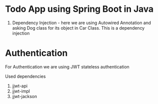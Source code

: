 # Todo App using Spring Boot in Java

1. Dependency Injection  -  here we are using Autowired Annotation and asking Dog class for its object in Car Class. This is a dependency injection

# Authentication

For Authentication we are using JWT stateless authentication

Used dependencies

1. jjwt-api
2. jjwt-impl
3. jjwt-jackson